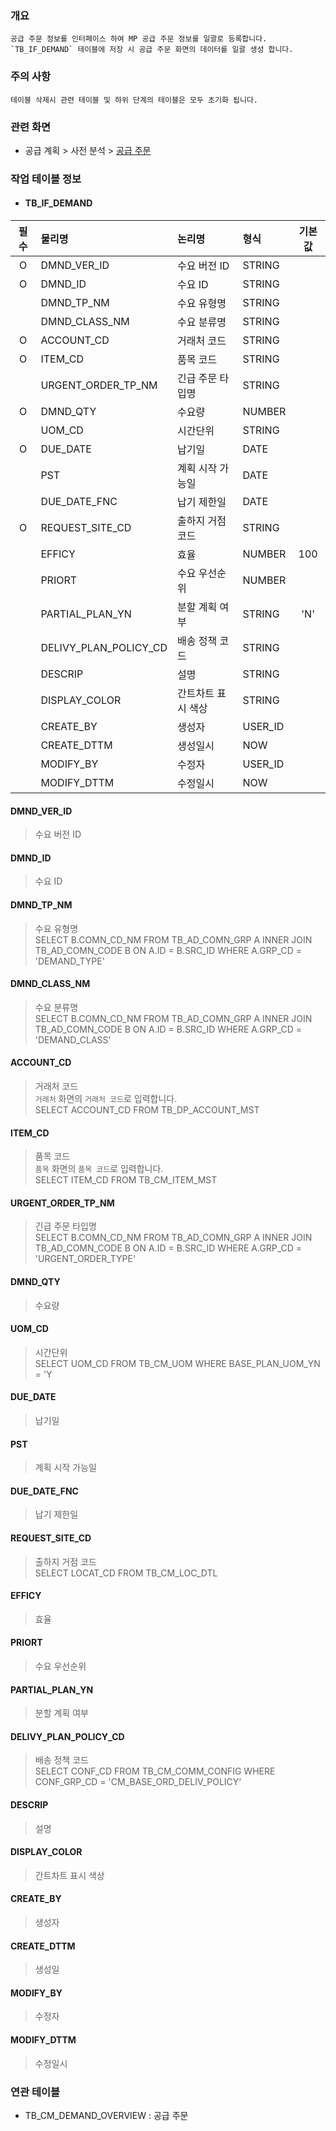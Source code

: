 ### 개요
    공급 주문 정보를 인터페이스 하여 MP 공급 주문 정보를 일괄로 등록합니다.
    `TB_IF_DEMAND` 테이블에 저장 시 공급 주문 화면의 데이터를 일괄 생성 합니다.

### 주의 사항
    테이블 삭제시 관련 테이블 및 하위 단계의 테이블은 모두 초기화 됩니다. 

### 관련 화면
- 공급 계획 > 사전 분석 > [공급 주문](#/masterplan/preanalysis/demandoverview)

### 작업 테이블 정보

- #### TB_IF_DEMAND

| 필수 | 물리명                | 논리명               | 형식      | 기본값 | 
|:--:|:-------------------|:------------------|:----------|:---:|
| O  | DMND_VER_ID        | 수요 버전 ID | STRING    |     |
| O  | DMND_ID            | 수요 ID             | STRING    |     |
|    | DMND_TP_NM         | 수요 유형명            | STRING    |     |
|    | DMND_CLASS_NM      | 수요 분류명            | STRING    |     |
| O  | ACCOUNT_CD         | 거래처 코드            | STRING    |     |
| O  | ITEM_CD            | 품목 코드             | STRING    |     |
|    | URGENT_ORDER_TP_NM | 긴급 주문 타입명         | STRING    |     |
| O  | DMND_QTY           | 수요량               | NUMBER    |     |
|    | UOM_CD             | 시간단위              | STRING    |     |
| O  | DUE_DATE           | 납기일               | DATE      |     |
|    | PST                | 계획 시작 가능일         | DATE      |     |
|    | DUE_DATE_FNC       | 납기 제한일            | DATE      |     |
| O  | REQUEST_SITE_CD    | 출하지 거점 코드         | STRING    |     |
|    | EFFICY             | 효율                | NUMBER    | 100 |
|    | PRIORT             | 수요 우선순위           | NUMBER    |     |
|    | PARTIAL_PLAN_YN    | 분할 계획 여부          | STRING    | 'N'  |
|    | DELIVY_PLAN_POLICY_CD            | 배송 정책 코드          | STRING    |     |
|    | DESCRIP            | 설명                | STRING    |     |
|    | DISPLAY_COLOR      | 간트차트 표시 색상        | STRING    |     |
|    | CREATE_BY          | 생성자               | USER_ID   |     |
|    | CREATE_DTTM        | 생성일시              | NOW       |     |
|    | MODIFY_BY          | 수정자               | USER_ID   |     |
|    | MODIFY_DTTM        | 수정일시              | NOW       |     |


#### DMND_VER_ID
> 수요 버전 ID

#### DMND_ID
> 수요 ID

#### DMND_TP_NM
> 수요 유형명  
> SELECT B.COMN_CD_NM FROM TB_AD_COMN_GRP A INNER JOIN TB_AD_COMN_CODE B ON A.ID = B.SRC_ID WHERE A.GRP_CD = 'DEMAND_TYPE'

#### DMND_CLASS_NM
> 수요 분류명  
> SELECT B.COMN_CD_NM FROM TB_AD_COMN_GRP A INNER JOIN TB_AD_COMN_CODE B ON A.ID = B.SRC_ID WHERE A.GRP_CD = 'DEMAND_CLASS'

#### ACCOUNT_CD
> 거래처 코드  
> `거래처` 화면의 `거래처 코드`로 입력합니다.  
> SELECT ACCOUNT_CD FROM TB_DP_ACCOUNT_MST

#### ITEM_CD
> 품목 코드  
> `품목` 화면의 `품목 코드`로 입력합니다.  
> SELECT ITEM_CD FROM TB_CM_ITEM_MST  

#### URGENT_ORDER_TP_NM
> 긴급 주문 타입명  
> SELECT B.COMN_CD_NM FROM TB_AD_COMN_GRP A INNER JOIN TB_AD_COMN_CODE B ON A.ID = B.SRC_ID WHERE A.GRP_CD = 'URGENT_ORDER_TYPE'

#### DMND_QTY
> 수요량

#### UOM_CD
> 시간단위  
> SELECT UOM_CD FROM TB_CM_UOM WHERE BASE_PLAN_UOM_YN = 'Y

#### DUE_DATE
> 납기일

#### PST
> 계획 시작 가능일

#### DUE_DATE_FNC
> 납기 제한일

#### REQUEST_SITE_CD
> 출하지 거점 코드  
> SELECT LOCAT_CD FROM TB_CM_LOC_DTL

#### EFFICY
> 효율

#### PRIORT
> 수요 우선순위

#### PARTIAL_PLAN_YN
> 분할 계획 여부

#### DELIVY_PLAN_POLICY_CD
> 배송 정책 코드  
> SELECT CONF_CD FROM TB_CM_COMM_CONFIG WHERE CONF_GRP_CD = 'CM_BASE_ORD_DELIV_POLICY'

#### DESCRIP
> 설명

#### DISPLAY_COLOR
> 간트차트 표시 색상

#### CREATE_BY
> 생성자

#### CREATE_DTTM
> 생성일

#### MODIFY_BY
> 수정자

#### MODIFY_DTTM
> 수정일시

### 연관 테이블

- TB_CM_DEMAND_OVERVIEW : 공급 주문